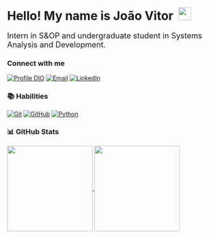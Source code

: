 # Hello! My name is João Vitor <img width="30" height="30" style="margin-left: 5px;" src="https://raw.githubusercontent.com/kaueMarques/kaueMarques/master/hi.gif">

<p style="font-size: 18px;">Intern in S&OP and undergraduate student in Systems Analysis and Development.</p>

### Connect with me

[![Profile DIO](https://img.shields.io/badge/-My%20Profile%20in%20DIO-6610f2?style=for-the-badge)](https://web.dio.me/users/jvitormarques79)
[![Email](https://img.shields.io/badge/-Email-f5f5f5?style=for-the-badge&logo=gmail&logoColor=D93025)](mailto:jvitormarques79@gmail.com)
[![LinkedIn](https://img.shields.io/badge/-LinkedIn-f5f5f5?style=for-the-badge&logo=linkedin&logoColor=30A3DC)](https://www.linkedin.com/in/joao-marq)

### 📚 Habilities

[![Git](https://img.shields.io/badge/Git-1a1b27?style=for-the-badge&logo=git&logoColor=E94D5F)](https://git-scm.com/doc)
[![GitHub](https://img.shields.io/badge/GitHub-1a1b27?style=for-the-badge&logo=github&logoColor=FFF)](https://docs.github.com/)
[![Python](https://img.shields.io/badge/Python-1a1b27?style=for-the-badge&logo=python&logoColor=30A3DC)](https://www.python.org/doc/)

### 📊 GitHub Stats

<a href="https://github.com/marques-joao/github-readme-stats">
  <img height="200" align="center" src="https://github-readme-stats.vercel.app/api?username=marques-joao&show_icons=true&theme=tokyonight" />
</a>
<a href="https://github.com/marques-joao/top-langs">
  <img height="200" align="center" src="https://github-readme-stats.vercel.app/api/top-langs/?username=marques-joao&layout=donut&theme=tokyonight" />
</a>